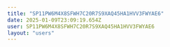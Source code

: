 ```yaml
---
title: "SP11PW6M4X8SFWH7C20R7S9XAQ45HA1HVV3FWYAE6"
date: 2025-01-09T23:09:19.654Z
user: SP11PW6M4X8SFWH7C20R7S9XAQ45HA1HVV3FWYAE6
layout: "users"
---
```

    